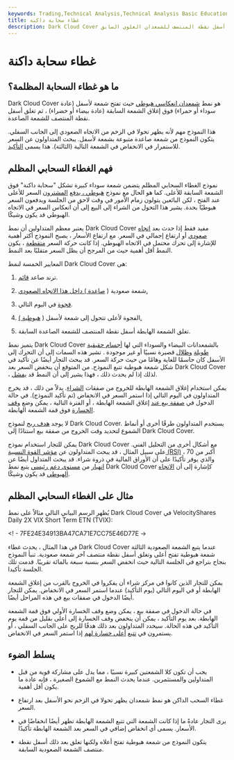 ```yaml
---
keywords: Trading,Technical Analysis,Technical Analysis Basic Education
title: غطاء سحابة داكنة
description: Dark Cloud Cover هو نمط شمعدان انعكاسي هبوطي حيث تفتح شمعة لأسفل أعلى لكنها تغلق أسفل نقطة المنتصف للشمعدان العلوي السابق.
---
```


# غطاء سحابة داكنة
## ما هو غطاء السحابة المظلمة؟

Dark Cloud Cover هو نمط [شمعدان انعكاسي هبوطي](/candlestick) حيث تفتح شمعة لأسفل (عادة سوداء أو حمراء) فوق إغلاق الشمعة السابقة (عادة بيضاء أو خضراء) ، ثم تغلق أسفل نقطة المنتصف للشمعة الصاعدة.

هذا النموذج مهم لأنه يظهر تحولا في الزخم من الاتجاه الصعودي إلى الجانب السفلي. يتكون النموذج من شمعة صاعدة متبوعة بشمعة لأسفل. يبحث المتداولون عن السعر للاستمرار في الانخفاض في الشمعة التالية (الثالثة). هذا يسمى [التأكيد](/confirmation).

## فهم الغطاء السحابي المظلم

نموذج الغطاء السحابي المظلم يتضمن شمعة سوداء كبيرة تشكل "سحابة داكنة" فوق الشمعة السابقة للأعلى. كما هو الحال مع نموذج [هبوطي ، يدفع](/bearishengulfingp) [المشترون](/bearishengulfingp) السعر للأعلى عند الفتح ، لكن البائعين يتولون زمام الأمور في وقت لاحق من الجلسة ويدفعون السعر هبوطيًا بحدة. يشير هذا التحول من الشراء إلى البيع إلى أن انعكاس السعر في الاتجاه الهبوطي قد يكون وشيكًا.

يعتبر معظم المتداولين أن نمط Dark Cloud Cover مفيد فقط إذا حدث بعد [اتجاه صعودي](/uptrend) أو ارتفاع إجمالي في السعر. مع ارتفاع الأسعار ، يصبح النموذج أكثر أهمية للإشارة إلى تحرك محتمل في الاتجاه الهبوطي. إذا كانت حركة السعر [متقطعة](/choppymarket) ، يكون النمط أقل أهمية حيث من المرجح أن يظل السعر متقلبًا بعد النمط.

المعايير الخمسة لنمط Dark Cloud Cover هي:

1. ترند صاعد [قائم](/uptrend).

1. شمعة صعودية ( [صاعدة ) داخل هذا الاتجاه الصعودي.](/bull)

1. [فجوة](/gap) في اليوم التالي.

1. الفجوة لأعلى تتحول إلى شمعة لأسفل ( [هبوطية ).](/bear)

1. تغلق الشمعة الهابطة أسفل نقطة المنتصف للشمعة الصاعدة السابقة.

يتميز نمط Dark Cloud Cover بالشمعدانات البيضاء والسوداء التي لها [أجسام حقيقية طويلة](/realbody) [وظلال](/shadow) قصيرة نسبيًا أو غير موجودة . تشير هذه السمات إلى أن التحرك إلى الأسفل كان حاسمًا للغاية وهامًا من حيث حركة السعر. قد يبحث التجار أيضًا عن تأكيد في شكل شمعة هبوطية تتبع النموذج. من المتوقع أن ينخفض السعر بعد Dark Cloud Cover ، لذلك إذا لم يحدث ذلك ، فهذا يشير إلى أن النمط قد [يفشل](/failedbreak).

يمكن استخدام إغلاق الشمعة الهابطة للخروج من صفقات [الشراء](/long). بدلاً من ذلك ، قد يخرج المتداولون في اليوم التالي إذا استمر السعر في الانخفاض (تم تأكيد النموذج). في حالة الدخول في [صفقة بيع عند](/short) إغلاق الشمعة الهابطة ، أو الفترة التالية ، يمكن وضع [وقف الخسارة](/stop-lossorder) فوق قمة الشمعة الهابطة.

لا يوجد [هدف ربح](/profit-target) لنموذج Dark Cloud Cover. يستخدم المتداولون طرقًا أخرى أو أنماط الشموع لتحديد وقت الخروج من صفقة بيع استنادًا إلى Dark Cloud Cover.

يمكن للتجار استخدام نموذج Dark Cloud Cover مع أشكال أخرى من التحليل الفني. على سبيل المثال ، قد يبحث المتداولون عن [مؤشر القوة النسبية (RSI)](/rsi) أكبر من 70 ، والذي يوفر تأكيدًا على أن الأوراق المالية في ذروة شراء. قد يبحث المتداول أيضًا عن [انهيار](/breakdown) من [مستوى دعم رئيسي](/support) يتبع نمط Dark Cloud Cover كإشارة إلى أن [الاتجاه الهبوطي](/downtrend) قد يكون وشيكًا.

## مثال على الغطاء السحابي المظلم

يُظهر الرسم البياني التالي مثالاً على نمط Dark Cloud Cover في VelocityShares Daily 2X VIX Short Term ETN (TVIX):

<! - 7FE24E34913BA47CA71E7CC75E46D77E ->

في هذا المثال ، يحدث غطاء Dark Cloud Cover عندما يتبع الشمعة الصعودية الثالثة شمعة هبوطية تفتح أعلى وتغلق أسفل نقطة منتصف آخر شمعة صعودية. تنبأ النموذج بنجاح بتراجع في الجلسة التالية حيث انخفض السعر بنسبة سبعة بالمائة تقريبًا. قدمت تلك الجلسة تأكيدا.

يمكن للتجار الذين كانوا في مركز شراء أن يفكروا في الخروج بالقرب من إغلاق الشمعة الهابطة أو في اليوم التالي (يوم التأكيد) عندما استمر السعر في الانخفاض. يمكن للتجار أيضًا الدخول في صفقات بيع في هذه المراحل أيضًا.

في حالة الدخول في صفقة بيع ، يمكن وضع وقف الخسارة الأولي فوق قمة الشمعة الهابطة. بعد يوم التأكيد ، يمكن أن ينخفض وقف الخسارة إلى أعلى بقليل من قمة يوم التأكيد في هذه الحالة. سيحدد المتداولون بعد ذلك هدفًا للربح على الجانب السفلي ، أو يستمرون في [تتبع](/trailingstop) [أعلى خسارة لهم](/trailingstop) إذا استمر السعر في الانخفاض.

## يسلط الضوء

- يجب أن تكون كلا الشمعتين كبيرة نسبيًا ، مما يدل على مشاركة قوية من قبل المتداولين والمستثمرين. عندما يحدث النمط مع الشموع الصغيرة ، فإنه عادة ما يكون أقل أهمية.

- غطاء السحب الداكن هو نمط شمعدان يظهر تحولا في الزخم نحو الأسفل بعد ارتفاع السعر.

- يرى التجار عادةً ما إذا كانت الشمعة التي تتبع الشمعة الهابطة تظهر أيضًا انخفاضًا في الأسعار. يسمى أي انخفاض إضافي في السعر بعد الشمعة الهابطة تأكيدًا.

- يتكون النموذج من شمعة هبوطية تفتح أعلاه ولكنها تغلق بعد ذلك أسفل نقطة منتصف الشمعة الصعودية السابقة.


